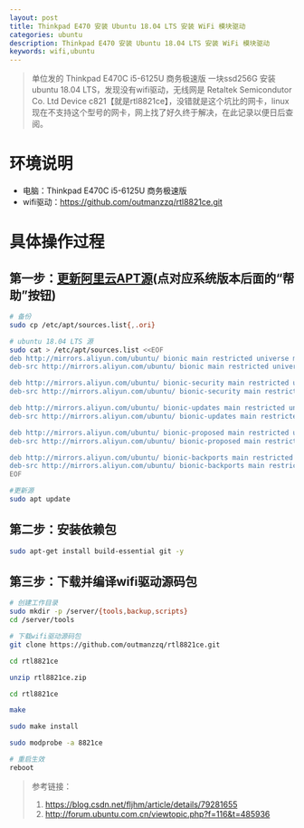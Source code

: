 ```yaml
---
layout: post
title: Thinkpad E470 安装 Ubuntu 18.04 LTS 安装 WiFi 模块驱动
categories: ubuntu
description: Thinkpad E470 安装 Ubuntu 18.04 LTS 安装 WiFi 模块驱动
keywords: wifi,ubuntu
---
```


> 单位发的 Thinkpad E470C i5-6125U 商务极速版 一块ssd256G 安装ubuntu 18.04 LTS，发现没有wifi驱动，无线网是 Retaltek Semicondutor Co. Ltd Device c821【就是rtl8821ce】，没错就是这个坑比的网卡，linux现在不支持这个型号的网卡，网上找了好久终于解决，在此记录以便日后查阅。

# 环境说明

- 电脑：Thinkpad E470C i5-6125U 商务极速版
- wifi驱动：<https://github.com/outmanzzq/rtl8821ce.git>

# 具体操作过程

## 第一步：[更新阿里云APT源](https://opsx.alibaba.com/mirror)(点对应系统版本后面的“帮助”按钮)

```bash
# 备份
sudo cp /etc/apt/sources.list{,.ori}

# ubuntu 18.04 LTS 源
sudo cat > /etc/apt/sources.list <<EOF
deb http://mirrors.aliyun.com/ubuntu/ bionic main restricted universe multiverse
deb-src http://mirrors.aliyun.com/ubuntu/ bionic main restricted universe multiverse

deb http://mirrors.aliyun.com/ubuntu/ bionic-security main restricted universe multiverse
deb-src http://mirrors.aliyun.com/ubuntu/ bionic-security main restricted universe multiverse

deb http://mirrors.aliyun.com/ubuntu/ bionic-updates main restricted universe multiverse
deb-src http://mirrors.aliyun.com/ubuntu/ bionic-updates main restricted universe multiverse

deb http://mirrors.aliyun.com/ubuntu/ bionic-proposed main restricted universe multiverse
deb-src http://mirrors.aliyun.com/ubuntu/ bionic-proposed main restricted universe multiverse

deb http://mirrors.aliyun.com/ubuntu/ bionic-backports main restricted universe multiverse
deb-src http://mirrors.aliyun.com/ubuntu/ bionic-backports main restricted universe multiverse
EOF

#更新源
sudo apt update
```

## 第二步：安装依赖包

```bash
sudo apt-get install build-essential git -y
```

## 第三步：下载并编译wifi驱动源码包

```bash
# 创建工作目录
sudo mkdir -p /server/{tools,backup,scripts}
cd /server/tools

# 下载wifi驱动源码包
git clone https://github.com/outmanzzq/rtl8821ce.git

cd rtl8821ce

unzip rtl8821ce.zip

cd rtl8821ce

make

sudo make install

sudo modprobe -a 8821ce

# 重启生效
reboot

```

> 参考链接：
> 1. <https://blog.csdn.net/fljhm/article/details/79281655>
> 2. <http://forum.ubuntu.com.cn/viewtopic.php?f=116&t=485936>